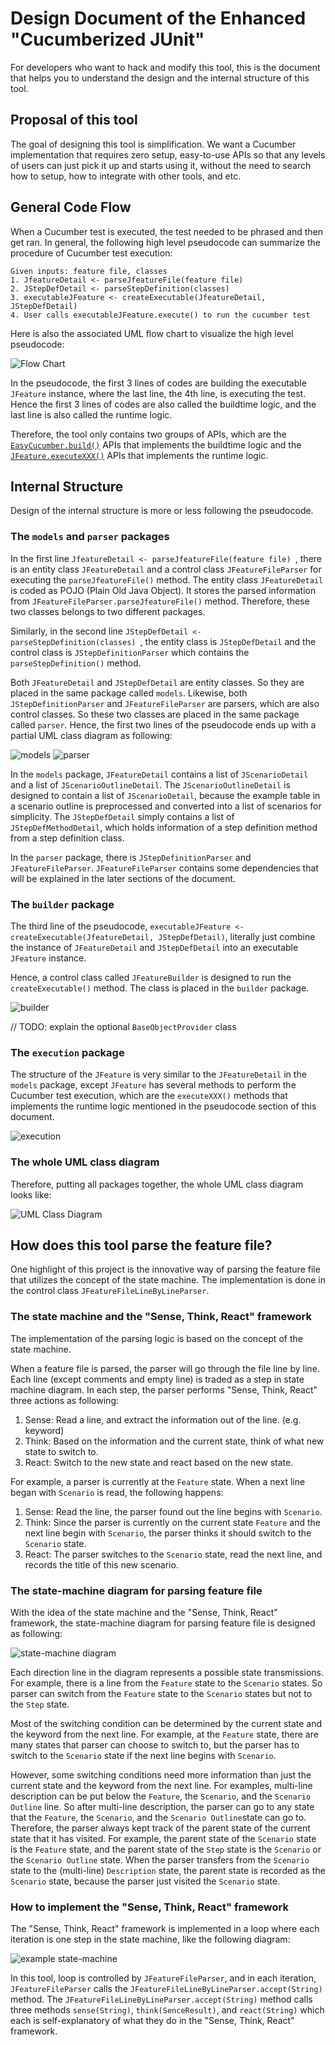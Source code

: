 # Design Document of the Enhanced "Cucumberized JUnit"

For developers who want to hack and modify this tool,
this is the document that helps you to understand the design and the internal structure of this tool.

## Proposal of this tool

The goal of designing this tool is simplification. We want a Cucumber implementation that requires zero setup,
easy-to-use APIs so that any levels of users can just pick it up and starts using it, without the need to search how to
setup, how to integrate with other tools, and etc.

## General Code Flow

When a Cucumber test is executed, the test needed to be phrased and then get ran. In general, the following high level
pseudocode can summarize the procedure of Cucumber test execution:

```
Given inputs: feature file, classes 
1. JfeatureDetail <- parseJfeatureFile(feature file) 
2. JStepDefDetail <- parseStepDefinition(classes) 
3. executableJFeature <- createExecutable(JfeatureDetail, JStepDefDetail)
4. User calls executableJFeature.execute() to run the cucumber test
```

Here is also the associated UML flow chart to visualize the high level pseudocode:

![Flow Chart](images/5903%20diagram-Overall%20Flow.drawio.png)

In the pseudocode, the first 3 lines of codes are building the executable `JFeature` instance, where the last line, the
4th line, is executing the test. Hence the first 3 lines of codes are also called the buildtime logic, and the last line
is also called the runtime logic.

Therefore, the tool only contains two groups of APIs, which are
the [`EasyCucumber.build()`](../src/main/java/scs/comp5903/cucumber/EasyCucumber.java) APIs that implements the
buildtime logic and the [`JFeature.executeXXX()`](../src/main/java/scs/comp5903/cucumber/execution/JFeature.java) APIs
that implements the runtime logic.

## Internal Structure

Design of the internal structure is more or less following the pseudocode.

### The `models` and `parser` packages

In the first line `JfeatureDetail <- parseJfeatureFile(feature file) `, there is an entity class `JFeatureDetail` and a
control class `JFeatureFileParser` for executing the `parseJfeatureFile()` method.
The entity class `JFeatureDetail` is coded as POJO (Plain Old Java Object).
It stores the parsed information from `JFeatureFileParser.parseJfeatureFile()` method.
Therefore, these two classes belongs to two different packages.

Similarly, in the second line `JStepDefDetail <- parseStepDefinition(classes) `, the entity class is `JStepDefDetail`
and the control class is `JStepDefinitionParser` which contains the `parseStepDefinition()` method.

Both `JFeatureDetail` and `JStepDefDetail` are entity classes. 
So they are placed in the same package called `models`.
Likewise, both `JStepDefinitionParser` and `JFeatureFileParser` are parsers, which are also control classes. 
So these two classes are placed in the same package called `parser`. 
Hence, the first two lines of the pseudocode ends up with a partial UML class diagram as following:

![models](./images/5903%20diagram-UML%20Class%20Diagram.drawio-models.png)
![parser](./images/5903%20diagram-UML%20Class%20Diagram.drawio-parser.png)

In the `models` package, `JFeatureDetail`
contains a list of `JScenarioDetail` and a list of `JScenarioOutlineDetail`.
The `JScenarioOutlineDetail` is designed to contain a list of `JScenarioDetail`,
because the example table in a scenario outline is
preprocessed and converted into a list of scenarios for simplicity.
The `JStepDefDetail` simply contains a list of `JStepDefMethodDetail`,
which holds information of a step definition method from a step definition class.

In the `parser` package, there is `JStepDefinitionParser` and `JFeatureFileParser`.
`JFeatureFileParser` contains some dependencies that will be explained in the later sections of the document.

### The `builder` package

The third line of the pseudocode, `executableJFeature <- createExecutable(JfeatureDetail, JStepDefDetail)`, 
literally just combine the instance of `JFeatureDetail` and `JStepDefDetail` into an executable `JFeature` instance.

Hence, a control class called `JFeatureBuilder` is designed to run the `createExecutable()` method.
The class is placed in the `builder` package.

![builder](./images/5903%20diagram-UML%20Class%20Diagram.drawio-builder.png)

// TODO: explain the optional `BaseObjectProvider` class

### The `execution` package

The structure of the `JFeature` is very similar to the `JFeatureDetail` in the `models` package, except `JFeature` has
several methods to perform the Cucumber test execution,
which are the `executeXXX()` methods that implements the runtime logic mentioned in the pseudocode section of this
document.

![execution](./images/5903%20diagram-UML%20Class%20Diagram.drawio-execution.png)

### The whole UML class diagram

Therefore, putting all packages together, the whole UML class diagram looks like:

![UML Class Diagram](./images/5903%20diagram-UML%20Class%20Diagram.drawio.png)

## How does this tool parse the feature file?

One highlight of this project is the innovative way
of parsing the feature file that utilizes the concept of the state machine.
The implementation is done in the control class `JFeatureFileLineByLineParser`.

### The state machine and the "Sense, Think, React" framework

The implementation of the parsing logic is based on the concept of the state machine.

When a feature file is parsed, the parser will go through the file line by line.
Each line (except comments and empty line) is traded as a step in state machine diagram.
In each step, the parser performs "Sense, Think, React" three actions as following:

1. Sense: Read a line, and extract the information out of the line. (e.g. keyword)
2. Think: Based on the information and the current state, think of what new state to switch to.
3. React: Switch to the new state and react based on the new state.

For example, a parser is currently at the `Feature` state.
When a next line began with `Scenario` is read, the following happens:

1. Sense: Read the line, the parser found out the line begins with `Scenario`.
2. Think: Since the parser is currently on the current state `Feature` and the next line begin with `Scenario`, the
   parser thinks it should switch to the `Scenario` state.
3. React: The parser switches to the `Scenario` state, read the next line, and records the title of this new scenario.

### The state-machine diagram for parsing feature file

With the idea of the state machine and the "Sense, Think, React" framework,
the state-machine diagram for parsing feature file is designed as following:

![state-machine diagram](./images/5903%20diagram-State%20Machine%20Diagram%20for%20feature%20file%20parsing.drawio.png)

Each direction line in the diagram represents a possible state transmissions.
For example, there is a line from the `Feature` state to the `Scenario` states.
So parser can switch from the `Feature` state to the `Scenario` states but not to the `Step` state.

Most of the switching condition can be determined by the current state and the keyword from the next line.
For example, at the `Feature` state, there are many states that parser can choose to switch to,
but the parser has to switch to the `Scenario` state if the next line begins with `Scenario`.

However, some switching conditions need more information than just the current state and the keyword from the next line.
For examples, multi-line description can be put below the `Feature`, the `Scenario`, and the `Scenario Outline` line.
So after multi-line description, the parser can go to any state that the `Feature`,
the `Scenario`, and the `Scenario Outline`state can go to.
Therefore, the parser always kept track of the parent state of the current state that it has visited.
For example, the parent state of the `Scenario` state is the `Feature` state,
and the parent state of the `Step` state is the `Scenario` or the `Scenario Outline` state.
When the parser transfers from the `Scenario` state to the (multi-line) `Description` state, the parent state 
is recorded as the `Scenario` state, because the parser just visited the `Scenario` state.

### How to implement the "Sense, Think, React" framework

The "Sense, Think, React"
framework is implemented in a loop where each iteration is one step in the state machine,
like the following diagram:

![example state-machine](./images/example%20state-machine%20implementation.png)

In this tool, loop is controlled by `JFeatureFileParser`, 
and in each iteration, `JFeatureFileParser` calls the `JFeatureFileLineByLineParser.accept(String)` method.
The `JFeatureFileLineByLineParser.accept(String)` method calls three methods `sense(String)`,
`think(SenceResult)`, and `react(String)` 
which each is self-explanatory of what they do in the "Sense, Think, React" framework.